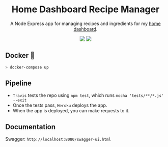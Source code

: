 <h1 align="center">Home Dashboard Recipe Manager </h1>
<p align="center">
    A Node Express app for managing recipes and ingredients for my <a href="https://github.com/iamtomhewitt/home-dashboard">home dashboard</a>.
</p>
<p align="center">
    <img src="https://travis-ci.com/iamtomhewitt/home-dashboard-recipe-manager.svg"/>
    <img src="https://heroku-badge.herokuapp.com/?app=home-dashboard-recipe-manager&style=round&svg=1"/>
</p>

## Docker 🐳
```bash
> docker-compose up
```

## Pipeline
* `Travis` tests the repo using `npm test`, which runs `mocha 'tests/**/*.js' --exit`
* Once the tests pass, `Heroku` deploys the app.
* When the app is deployed, you can make requests to it.

## Documentation
Swagger:
`http://localhost:8080/swagger-ui.html`